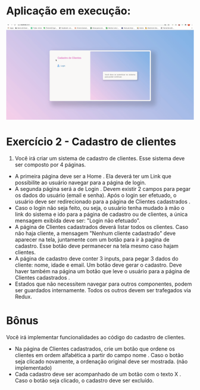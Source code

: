 # Aplicação em execução:
<img src="./animation.gif">

# Exercício 2 - Cadastro de clientes
1. Você irá criar um sistema de cadastro de clientes. Esse sistema deve ser composto por 4 páginas.
- A primeira página deve ser a Home . Ela deverá ter um Link que possibilite ao usuário navegar para a página de login.
- A segunda página será a de Login . Devem existir 2 campos para pegar os dados do usuário (email e senha). Após o login ser efetuado, o usuário deve ser redirecionado para a página de Clientes cadastrados .
- Caso o login não seja feito, ou seja, o usuário tenha mudado à mão o link do sistema e ido para a página de cadastro ou de clientes, a única mensagem exibida deve ser: "Login não efetuado".
- A página de Clientes cadastrados deverá listar todos os clientes. Caso não haja cliente, a mensagem "Nenhum cliente cadastrado" deve aparecer na tela, juntamente com um botão para ir à pagina de cadastro. Esse botão deve permanecer na tela mesmo caso hajam clientes.
- A página de cadastro deve conter 3 inputs, para pegar 3 dados do cliente: nome, idade e email. Um botão deve gerar o cadastro. Deve haver também na página um botão que leve o usuário para a página de Clientes cadastrados .
- Estados que não necessitem navegar para outros componentes, podem ser guardados internamente. Todos os outros devem ser trafegados via Redux.
# Bônus
Você irá implementar funcionalidades ao código do cadastro de clientes.
- Na página de Clientes cadastrados, crie um botão que ordene os clientes em ordem alfabética a partir do campo nome . Caso o botão seja clicado novamente, a ordenação original deve ser mostrada. (não implementado)
- Cada cadastro deve ser acompanhado de um botão com o texto X . Caso o botão seja clicado, o cadastro deve ser excluído.